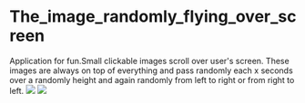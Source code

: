 # The_image_randomly_flying_over_screen
Application for fun.Small clickable images scroll over user's screen. These images are always on top of everything and pass randomly each x seconds over a randomly height and again randomly from left to right or from right to left.
![](https://odesk-prod-att.s3.amazonaws.com/agora.profile.projects%3A649878185327824896%3A649878185327824898?response-content-disposition=inline%3B%20filename%3D%22%25D0%25A1%25D0%25BD%25D0%25B8%25D0%25BC%25D0%25BE%25D0%25BA.PNG%22%3B%20filename%2A%3Dutf-8%27%27%25D0%25A1%25D0%25BD%25D0%25B8%25D0%25BC%25D0%25BE%25D0%25BA.PNG&X-Amz-Security-Token=FQoGZXIvYXdzEMv%2F%2F%2F%2F%2F%2F%2F%2F%2F%2FwEaDGJeRuIlGCUUUFXSOCK3A%2BsBqan3%2Bd5aXv8iN26TRx%2Bip%2BojrTgCar%2FdwXQ2YLT5a23TJKnXRcKjS2fctI8hJme4ooQTx1cCKxfvIw7xk2y%2Bp4K99AL5J35kL5Ij4LAR6MnWGhs4oVI7VyUjrSJA%2Foo8MhfAbOhl%2Bv7qCx%2BdYL8RDgJSYURqvdFW4f1m7xlD5rv7vwFInDkmVESQZ8J%2F%2Fx%2FC%2Fn%2B6L4GGXwapHdv5UUC3tVDzY7gYdeqyJ9e5Y5tpQNpRxUi%2BOsNyUujtLd80LqVVbsXa2KzIhKG%2BGpny6qTK1Ab7fxbCNrtSdGayTgEjKC8bi44wf9sMCtd36n6sih%2F9XsWnW9g4Qu1tsVsbNmMy93HEPwYQF1QRDrTLzttRiXQOBNYPowvI5G0mPgRolT4qFLekY9vOfuT8QfvtDaZIYDzC8GZcbblowvjwSoURG31KXhbP8gnNWpMvtDVyjBzKa003QMBVhHGuq3Lt%2Bid1J5uTHvzpE6trTkmm9BawNs%2BP1QA3Rs3827PRM%2FydTSN2cMUGa%2FVam%2BHOYmCRmhK3LR%2FSIdNIQSoJqPdXWVxIiDd9KclIE8osPxuTBl4a1WQEt6no%2BccoqcbP4AU%3D&X-Amz-Algorithm=AWS4-HMAC-SHA256&X-Amz-Date=20181214T173718Z&X-Amz-SignedHeaders=host&X-Amz-Expires=900&X-Amz-Credential=ASIA2YR6PYW5YIRH2KGE%2F20181214%2Fus-east-1%2Fs3%2Faws4_request&X-Amz-Signature=9b2ef96a324238b445d802292a114631b0516c226fed1a58824348a25391ca9e)
![](https://odesk-prod-att.s3.amazonaws.com/agora.profile.projects%3A649878185327824896%3A649878185336213504?response-content-disposition=inline%3B%20filename%3D%22%25D0%25A1%25D0%25BD%25D0%25B8%25D0%25BC%25D0%25BE%25D0%25BA2.PNG%22%3B%20filename%2A%3Dutf-8%27%27%25D0%25A1%25D0%25BD%25D0%25B8%25D0%25BC%25D0%25BE%25D0%25BA2.PNG&X-Amz-Security-Token=FQoGZXIvYXdzEMv%2F%2F%2F%2F%2F%2F%2F%2F%2F%2FwEaDGJeRuIlGCUUUFXSOCK3A%2BsBqan3%2Bd5aXv8iN26TRx%2Bip%2BojrTgCar%2FdwXQ2YLT5a23TJKnXRcKjS2fctI8hJme4ooQTx1cCKxfvIw7xk2y%2Bp4K99AL5J35kL5Ij4LAR6MnWGhs4oVI7VyUjrSJA%2Foo8MhfAbOhl%2Bv7qCx%2BdYL8RDgJSYURqvdFW4f1m7xlD5rv7vwFInDkmVESQZ8J%2F%2Fx%2FC%2Fn%2B6L4GGXwapHdv5UUC3tVDzY7gYdeqyJ9e5Y5tpQNpRxUi%2BOsNyUujtLd80LqVVbsXa2KzIhKG%2BGpny6qTK1Ab7fxbCNrtSdGayTgEjKC8bi44wf9sMCtd36n6sih%2F9XsWnW9g4Qu1tsVsbNmMy93HEPwYQF1QRDrTLzttRiXQOBNYPowvI5G0mPgRolT4qFLekY9vOfuT8QfvtDaZIYDzC8GZcbblowvjwSoURG31KXhbP8gnNWpMvtDVyjBzKa003QMBVhHGuq3Lt%2Bid1J5uTHvzpE6trTkmm9BawNs%2BP1QA3Rs3827PRM%2FydTSN2cMUGa%2FVam%2BHOYmCRmhK3LR%2FSIdNIQSoJqPdXWVxIiDd9KclIE8osPxuTBl4a1WQEt6no%2BccoqcbP4AU%3D&X-Amz-Algorithm=AWS4-HMAC-SHA256&X-Amz-Date=20181214T173719Z&X-Amz-SignedHeaders=host&X-Amz-Expires=900&X-Amz-Credential=ASIA2YR6PYW5YIRH2KGE%2F20181214%2Fus-east-1%2Fs3%2Faws4_request&X-Amz-Signature=82ee21a61ce93715c3f45c4a7b33580fbee5eb1d21f88609fda16c30446fd85c)

